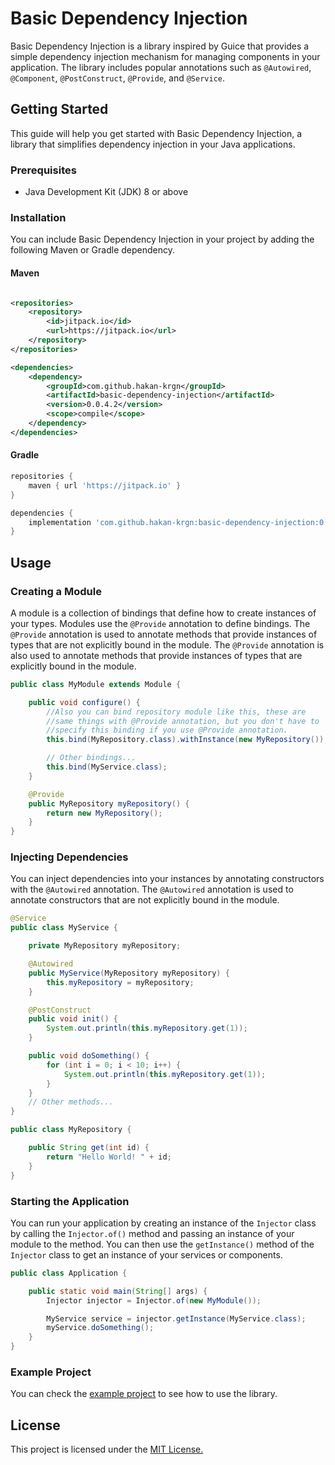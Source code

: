 # Basic Dependency Injection

Basic Dependency Injection is a library inspired by Guice that provides a simple dependency injection mechanism for
managing components in your application. The library includes popular annotations such
as `@Autowired`, `@Component`, `@PostConstruct`, `@Provide`, and `@Service`.

## Getting Started

This guide will help you get started with Basic Dependency Injection, a library that simplifies dependency injection in
your Java applications.

### Prerequisites

- Java Development Kit (JDK) 8 or above

### Installation

You can include Basic Dependency Injection in your project by adding the following Maven or Gradle dependency.

#### Maven

```xml

<repositories>
    <repository>
        <id>jitpack.io</id>
        <url>https://jitpack.io</url>
    </repository>
</repositories>

<dependencies>
    <dependency>
        <groupId>com.github.hakan-krgn</groupId>
        <artifactId>basic-dependency-injection</artifactId>
        <version>0.0.4.2</version>
        <scope>compile</scope>
    </dependency>
</dependencies>
```

#### Gradle

```groovy
repositories {
    maven { url 'https://jitpack.io' }
}

dependencies {
    implementation 'com.github.hakan-krgn:basic-dependency-injection:0.0.4.2'
}
```

## Usage

### Creating a Module

A module is a collection of bindings that define how to create instances of your types. Modules use the `@Provide`
annotation to define bindings. The `@Provide` annotation is used to annotate methods that provide instances of types
that are not explicitly bound in the module. The `@Provide` annotation is also used to annotate methods that provide
instances of types that are explicitly bound in the module.

```java
public class MyModule extends Module {

    public void configure() {
        //Also you can bind repository module like this, these are
        //same things with @Provide annotation, but you don't have to
        //specify this binding if you use @Provide annotation.
        this.bind(MyRepository.class).withInstance(new MyRepository());

        // Other bindings...
        this.bind(MyService.class);
    }

    @Provide
    public MyRepository myRepository() {
        return new MyRepository();
    }
}
```

### Injecting Dependencies

You can inject dependencies into your instances by annotating constructors with the `@Autowired` annotation.
The `@Autowired` annotation is used to annotate constructors that are not explicitly bound in the module.

```java
@Service
public class MyService {

    private MyRepository myRepository;

    @Autowired
    public MyService(MyRepository myRepository) {
        this.myRepository = myRepository;
    }

    @PostConstruct
    public void init() {
        System.out.println(this.myRepository.get(1));
    }

    public void doSomething() {
        for (int i = 0; i < 10; i++) {
            System.out.println(this.myRepository.get(1));
        }
    }
    // Other methods...
}

public class MyRepository {

    public String get(int id) {
        return "Hello World! " + id;
    }
}
```

### Starting the Application

You can run your application by creating an instance of the `Injector` class by calling the `Injector.of()` method and
passing an instance of your module to the method. You can then use the `getInstance()` method of the `Injector` class to
get an instance of your services or components.

```java
public class Application {

    public static void main(String[] args) {
        Injector injector = Injector.of(new MyModule());

        MyService service = injector.getInstance(MyService.class);
        myService.doSomething();
    }
}
```

### Example Project

You can check the
[example project](https://github.com/hakan-krgn/basic-dependency-injection/tree/master/src/test/java/com/hakan/test) to
see how to use the library.

## License

This project is licensed under
the [MIT License.](https://github.com/hakan-krgn/basic-dependency-injection/blob/master/LICENSE)